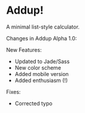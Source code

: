 # Addup!
A minimal list-style calculator.

Changes in Addup Alpha 1.0:

  New Features:
  - Updated to Jade/Sass
  - New color scheme
  - Added mobile version
  - Added enthusiasm (!)
    
  Fixes:
  - Corrected typo

